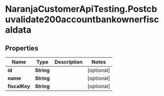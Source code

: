 # NaranjaCustomerApiTesting.Postcbuvalidate200accountbankownerfiscaldata

## Properties

Name | Type | Description | Notes
------------ | ------------- | ------------- | -------------
**id** | **String** |  | [optional] 
**name** | **String** |  | [optional] 
**fiscalKey** | **String** |  | [optional] 


